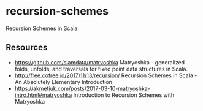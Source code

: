 # recursion-schemes
Recursion Schemes in Scala

## Resources
- https://github.com/slamdata/matryoshka Matryoshka - generalized folds, unfolds, and traversals for fixed point data structures in Scala.
- http://free.cofree.io/2017/11/13/recursion/ Recursion Schemes in Scala - An Absolutely Elementary Introduction
- https://akmetiuk.com/posts/2017-03-10-matryoshka-intro.html#matryoshka Introduction to Recursion Schemes with Matryoshka
